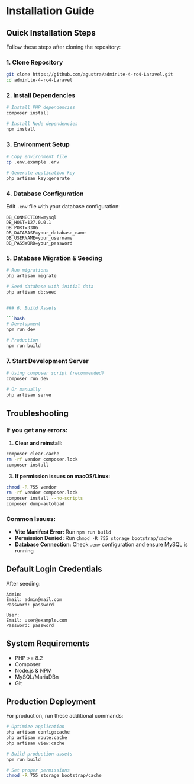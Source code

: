# Installation Guide

## Quick Installation Steps

Follow these steps after cloning the repository:

### 1. Clone Repository

```bash
git clone https://github.com/agustra/adminLte-4-rc4-Laravel.git
cd adminLte-4-rc4-Laravel
```

### 2. Install Dependencies

```bash
# Install PHP dependencies
composer install

# Install Node dependencies
npm install
```

### 3. Environment Setup

```bash
# Copy environment file
cp .env.example .env

# Generate application key
php artisan key:generate
```

### 4. Database Configuration

Edit `.env` file with your database configuration:

```env
DB_CONNECTION=mysql
DB_HOST=127.0.0.1
DB_PORT=3306
DB_DATABASE=your_database_name
DB_USERNAME=your_username
DB_PASSWORD=your_password
```

### 5. Database Migration & Seeding

````bash
# Run migrations
php artisan migrate

# Seed database with initial data
php artisan db:seed


### 6. Build Assets

```bash
# Development
npm run dev

# Production
npm run build
````

### 7. Start Development Server

```bash
# Using composer script (recommended)
composer run dev

# Or manually
php artisan serve
```

## Troubleshooting

### If you get any errors:

1. **Clear and reinstall:**

```bash
composer clear-cache
rm -rf vendor composer.lock
composer install
```

3. **If permission issues on macOS/Linux:**

```bash
chmod -R 755 vendor
rm -rf vendor composer.lock
composer install --no-scripts
composer dump-autoload
```

### Common Issues:

-   **Vite Manifest Error:** Run `npm run build`
-   **Permission Denied:** Run `chmod -R 755 storage bootstrap/cache`
-   **Database Connection:** Check `.env` configuration and ensure MySQL is running

## Default Login Credentials

After seeding:

```
Admin:
Email: admin@mail.com
Password: password

User:
Email: user@example.com
Password: password
```

## System Requirements

-   PHP >= 8.2
-   Composer
-   Node.js & NPM
-   MySQL/MariaDBn
-   Git

## Production Deployment

For production, run these additional commands:

```bash
# Optimize application
php artisan config:cache
php artisan route:cache
php artisan view:cache

# Build production assets
npm run build

# Set proper permissions
chmod -R 755 storage bootstrap/cache
```
